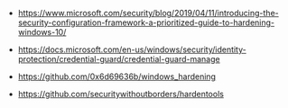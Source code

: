 - https://www.microsoft.com/security/blog/2019/04/11/introducing-the-security-configuration-framework-a-prioritized-guide-to-hardening-windows-10/

- https://docs.microsoft.com/en-us/windows/security/identity-protection/credential-guard/credential-guard-manage

- https://github.com/0x6d69636b/windows_hardening

- https://github.com/securitywithoutborders/hardentools

